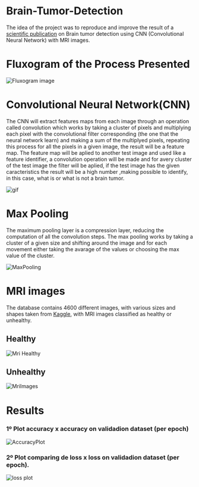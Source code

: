 # Brain-Tumor-Detection
The idea of the project was to reproduce and improve the result of a [scientific publication](https://ieeexplore.ieee.org/abstract/document/8934561) on Brain tumor detection using CNN (Convolutional Neural Network) with MRI images.

# Fluxogram of the Process Presented
![Fluxogram image](https://user-images.githubusercontent.com/49374221/154573946-a21cb310-b1ca-4f07-8597-57f929b77439.png)

# Convolutional Neural Network(CNN)
The CNN will extract features maps from each image through an operation called convolution which works by taking a cluster of pixels and multiplying each pixel with the
convolutional filter corresponding (the one that the neural network learn) and making a sum of the multiplyed pixels, repeating this process for all the pixels in a
given image, the result will be a feature map. The feature map will be aplied to another test image and used like a feature identifier, a convolution operation will be 
made and for avery cluster of the test image the filter will be aplied, if the test image has the given caracteristics the result will be a high number ,making possible 
to identify, in this case, what is or what is not a brain tumor.

![gif](https://user-images.githubusercontent.com/49374221/154580423-86b2500c-815c-4186-882c-ee37c84043d1.gif)

# Max Pooling
The maximum pooling layer is a compression layer, reducing the computation of all the convolution steps. The max pooling works by taking a cluster of a given size and 
shifting around the image and for each movement either taking the avarage of the values or choosing the max value of the cluster.

![MaxPooling](https://user-images.githubusercontent.com/49374221/154583764-f7cb4209-7682-4410-b406-55d1b17cbe84.gif)

# MRI images
The database contains 4600 different images, with various sizes and shapes taken from [Kaggle](https://www.kaggle.com/), with MRI images classified as healthy or unhealthy.
## Healthy 
![Mri Healthy](https://user-images.githubusercontent.com/49374221/154584763-4cc6bae4-ec5a-4606-9bd7-ded4beb847dc.png) 

## Unhealthy
![MriImages](https://user-images.githubusercontent.com/49374221/154584440-760db88e-87e9-4054-89c6-46702bea4b73.png)

# Results

### 1º Plot accuracy x accuracy on validadion dataset (per epoch)
![AccuracyPlot](https://user-images.githubusercontent.com/49374221/154586311-3aedeee2-0759-4c55-82be-e63c39d926df.jpg)
### 2º Plot comparing de loss x loss on validadion dataset (per epoch).
![loss plot](https://user-images.githubusercontent.com/49374221/154586652-2cb0fe36-5066-4288-a4e3-068d99d92000.jpg)



